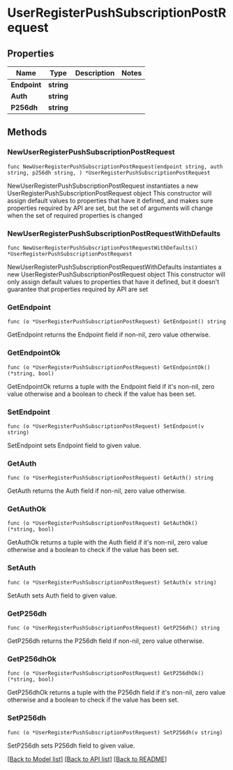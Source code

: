 # UserRegisterPushSubscriptionPostRequest

## Properties

Name | Type | Description | Notes
------------ | ------------- | ------------- | -------------
**Endpoint** | **string** |  | 
**Auth** | **string** |  | 
**P256dh** | **string** |  | 

## Methods

### NewUserRegisterPushSubscriptionPostRequest

`func NewUserRegisterPushSubscriptionPostRequest(endpoint string, auth string, p256dh string, ) *UserRegisterPushSubscriptionPostRequest`

NewUserRegisterPushSubscriptionPostRequest instantiates a new UserRegisterPushSubscriptionPostRequest object
This constructor will assign default values to properties that have it defined,
and makes sure properties required by API are set, but the set of arguments
will change when the set of required properties is changed

### NewUserRegisterPushSubscriptionPostRequestWithDefaults

`func NewUserRegisterPushSubscriptionPostRequestWithDefaults() *UserRegisterPushSubscriptionPostRequest`

NewUserRegisterPushSubscriptionPostRequestWithDefaults instantiates a new UserRegisterPushSubscriptionPostRequest object
This constructor will only assign default values to properties that have it defined,
but it doesn't guarantee that properties required by API are set

### GetEndpoint

`func (o *UserRegisterPushSubscriptionPostRequest) GetEndpoint() string`

GetEndpoint returns the Endpoint field if non-nil, zero value otherwise.

### GetEndpointOk

`func (o *UserRegisterPushSubscriptionPostRequest) GetEndpointOk() (*string, bool)`

GetEndpointOk returns a tuple with the Endpoint field if it's non-nil, zero value otherwise
and a boolean to check if the value has been set.

### SetEndpoint

`func (o *UserRegisterPushSubscriptionPostRequest) SetEndpoint(v string)`

SetEndpoint sets Endpoint field to given value.


### GetAuth

`func (o *UserRegisterPushSubscriptionPostRequest) GetAuth() string`

GetAuth returns the Auth field if non-nil, zero value otherwise.

### GetAuthOk

`func (o *UserRegisterPushSubscriptionPostRequest) GetAuthOk() (*string, bool)`

GetAuthOk returns a tuple with the Auth field if it's non-nil, zero value otherwise
and a boolean to check if the value has been set.

### SetAuth

`func (o *UserRegisterPushSubscriptionPostRequest) SetAuth(v string)`

SetAuth sets Auth field to given value.


### GetP256dh

`func (o *UserRegisterPushSubscriptionPostRequest) GetP256dh() string`

GetP256dh returns the P256dh field if non-nil, zero value otherwise.

### GetP256dhOk

`func (o *UserRegisterPushSubscriptionPostRequest) GetP256dhOk() (*string, bool)`

GetP256dhOk returns a tuple with the P256dh field if it's non-nil, zero value otherwise
and a boolean to check if the value has been set.

### SetP256dh

`func (o *UserRegisterPushSubscriptionPostRequest) SetP256dh(v string)`

SetP256dh sets P256dh field to given value.



[[Back to Model list]](../README.md#documentation-for-models) [[Back to API list]](../README.md#documentation-for-api-endpoints) [[Back to README]](../README.md)



